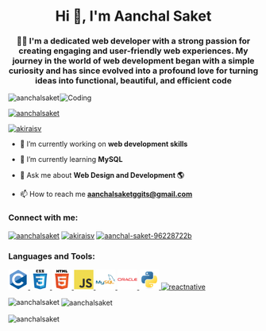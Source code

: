 <h1 align="center">Hi 👋, I'm Aanchal Saket</h1>
<h3 align="center">👨‍💻 I'm a dedicated web developer with a strong passion for creating engaging and user-friendly web experiences. My journey in the world of web development began with a simple curiosity and has since evolved into a profound love for turning ideas into functional, beautiful, and efficient code</h3>
<img align="right" width="400" src="https://cdn.dribbble.com/users/1162077/screenshots/3848914/media/7ed7d5ca074b48b328150e5a231e8d1f.gif" alt="Coding">

<p align="left"> <img src="https://komarev.com/ghpvc/?username=aanchalsaket&label=Profile%20views&color=0e75b6&style=flat" alt="aanchalsaket" /> </p>

<p align="left"> <a href="https://github.com/ryo-ma/github-profile-trophy"><img src="https://github-profile-trophy.vercel.app/?username=aanchalsaket" alt="aanchalsaket" /></a> </p>

<p align="left"> <a href="https://twitter.com/akiraisv" target="blank"><img src="https://img.shields.io/twitter/follow/akiraisv?logo=twitter&style=for-the-badge" alt="akiraisv" /></a> </p>

- 🔭 I’m currently working on **web development skills**

- 🌱 I’m currently learning **MySQL**

- 💬 Ask me about **Web Design and Development 🌎**

- 📫 How to reach me **aanchalsaketggits@gmail.com**

<h3 align="left">Connect with me:</h3>
<p align="left">
<a href="https://dev.to/aanchalsaket" target="blank"><img align="center" src="https://raw.githubusercontent.com/rahuldkjain/github-profile-readme-generator/master/src/images/icons/Social/devto.svg" alt="aanchalsaket" height="30" width="40" /></a>
<a href="https://twitter.com/akiraisv" target="blank"><img align="center" src="https://raw.githubusercontent.com/rahuldkjain/github-profile-readme-generator/master/src/images/icons/Social/twitter.svg" alt="akiraisv" height="30" width="40" /></a>
<a href="https://linkedin.com/in/aanchal-saket-96228722b" target="blank"><img align="center" src="https://raw.githubusercontent.com/rahuldkjain/github-profile-readme-generator/master/src/images/icons/Social/linked-in-alt.svg" alt="aanchal-saket-96228722b" height="30" width="40" /></a>
</p>

<h3 align="left">Languages and Tools:</h3>
<p align="left"> <a href="https://www.cprogramming.com/" target="_blank" rel="noreferrer"> <img src="https://raw.githubusercontent.com/devicons/devicon/master/icons/c/c-original.svg" alt="c" width="40" height="40"/> </a> <a href="https://www.w3schools.com/css/" target="_blank" rel="noreferrer"> <img src="https://raw.githubusercontent.com/devicons/devicon/master/icons/css3/css3-original-wordmark.svg" alt="css3" width="40" height="40"/> </a> <a href="https://www.w3.org/html/" target="_blank" rel="noreferrer"> <img src="https://raw.githubusercontent.com/devicons/devicon/master/icons/html5/html5-original-wordmark.svg" alt="html5" width="40" height="40"/> </a> <a href="https://developer.mozilla.org/en-US/docs/Web/JavaScript" target="_blank" rel="noreferrer"> <img src="https://raw.githubusercontent.com/devicons/devicon/master/icons/javascript/javascript-original.svg" alt="javascript" width="40" height="40"/> </a> <a href="https://www.mysql.com/" target="_blank" rel="noreferrer"> <img src="https://raw.githubusercontent.com/devicons/devicon/master/icons/mysql/mysql-original-wordmark.svg" alt="mysql" width="40" height="40"/> </a> <a href="https://www.oracle.com/" target="_blank" rel="noreferrer"> <img src="https://raw.githubusercontent.com/devicons/devicon/master/icons/oracle/oracle-original.svg" alt="oracle" width="40" height="40"/> </a> <a href="https://www.python.org" target="_blank" rel="noreferrer"> <img src="https://raw.githubusercontent.com/devicons/devicon/master/icons/python/python-original.svg" alt="python" width="40" height="40"/> </a> <a href="https://reactnative.dev/" target="_blank" rel="noreferrer"> <img src="https://reactnative.dev/img/header_logo.svg" alt="reactnative" width="40" height="40"/> </a> </p>

<p><img align="left" src="https://github-readme-stats.vercel.app/api/top-langs?username=aanchalsaket&show_icons=true&locale=en&layout=compact" alt="aanchalsaket" /></p>

<p>&nbsp;<img align="center" src="https://github-readme-stats.vercel.app/api?username=aanchalsaket&show_icons=true&locale=en" alt="aanchalsaket" /></p>

<p><img align="center" src="https://github-readme-streak-stats.herokuapp.com/?user=aanchalsaket&" alt="aanchalsaket" /></p>
